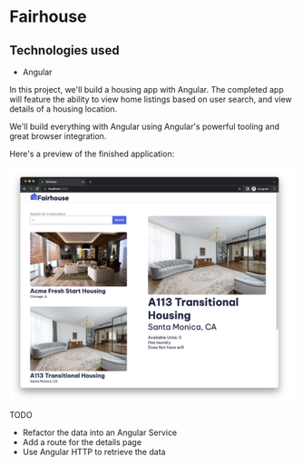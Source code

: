 # Fairhouse

## Technologies used
* Angular

In this project, we'll build a housing app with Angular. The completed app will feature the ability to view home listings based on user search, and view details of a housing location.

We'll build everything with Angular using Angular's powerful tooling and great browser integration.

Here's a preview of the finished application:

![Completed application - one column search results, second column search details](9yB5AM9sBgVwfTR.png)

TODO
* Refactor the data into an Angular Service
* Add a route for the details page
* Use Angular HTTP to retrieve the data